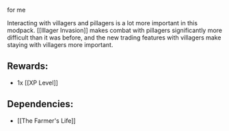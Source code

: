for me

Interacting with villagers and pillagers is a lot more important in this modpack. [[Illager Invasion]] makes combat with pillagers significantly more difficult than it was before, and the new trading features with villagers make staying with villagers more important. 

## Rewards:
- 1x [[XP Level]]

## Dependencies:
- [[The Farmer's Life]]
